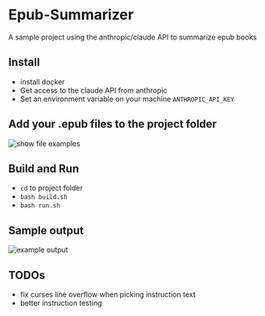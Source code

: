 # Epub-Summarizer
A sample project using the anthropic/claude API to summarize epub books

## Install

* install docker
* Get access to the claude API from anthropic
* Set an environment variable on your machine ```ANTHROPIC_API_KEY```

## Add your .epub files to the project folder

![show file examples](./example_files.png)

## Build and Run

* ```cd``` to project folder
* ```bash build.sh```
* ```bash run.sh```

## Sample output

![example output](./usage.png)

## TODOs

* fix curses line overflow when picking instruction text
* better instruction testing
